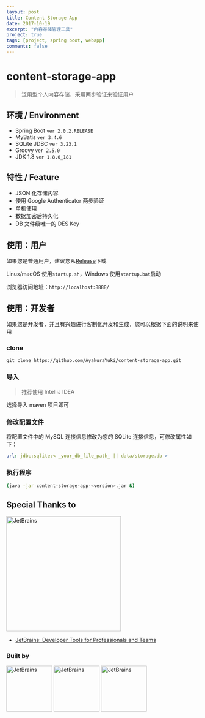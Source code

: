 ```yaml
---
layout: post
title: Content Storage App
date: 2017-10-19
excerpt: "内容存储管理工具"
project: true
tags: [project, spring boot, webapp]
comments: false
---
```


# content-storage-app

> 泛用型个人内容存储，采用两步验证来验证用户

## 环境 / Environment

-   Spring Boot `ver 2.0.2.RELEASE`
-   MyBatis `ver 3.4.6`
-   SQLite JDBC `ver 3.23.1`
-   Groovy `ver 2.5.0`
-   JDK 1.8 `ver 1.8.0_181`

## 特性 / Feature

-   JSON 化存储内容
-   使用 Google Authenticator 两步验证
-   单机使用
-   数据加密后持久化
-   DB 文件级唯一的 DES Key

## 使用：用户

如果您是普通用户，建议您从[Release](https://github.com/AyakuraYuki/content-storage-app/releases)下载

Linux/macOS 使用`startup.sh`，Windows 使用`startup.bat`启动

浏览器访问地址：`http://localhost:8888/`

## 使用：开发者

如果您是开发者，并且有兴趣进行客制化开发和生成，您可以根据下面的说明来使用

### clone

```git
git clone https://github.com/AyakuraYuki/content-storage-app.git
```

### 导入

> 推荐使用 IntelliJ IDEA

选择导入 maven 项目即可

### 修改配置文件

将配置文件中的 MySQL 连接信息修改为您的 SQLite 连接信息，可修改属性如下：

```yaml
url: jdbc:sqlite:< _your_db_file_path_ || data/storage.db >
```

### 执行程序

```bash
(java -jar content-storage-app-<version>.jar &)
```

## Special Thanks to

<div>
  <img src="https://blog.ayakurayuki.cc/assets/img/jetbrains/variant-2_logos/jetbrains-variant-2.png" alt="JetBrains" width="300px"/>
</div>

-   [JetBrains: Developer Tools for Professionals and Teams](https://www.jetbrains.com/?from=content-storage-app)

### Built by

<div>
  <img src="https://blog.ayakurayuki.cc/assets/img/jetbrains/intellij-idea_logos/logo.png" alt="JetBrains" width="120px"/>
  <img src="https://blog.ayakurayuki.cc/assets/img/jetbrains/webstorm_logos/logo.png" alt="JetBrains" width="120px"/>
  <img src="https://blog.ayakurayuki.cc/assets/img/jetbrains/datagrip_logos/logo.png" alt="JetBrains" width="120px"/>
</div>

